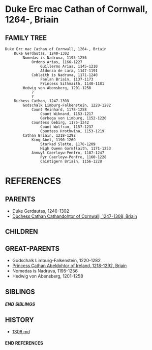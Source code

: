 # Duke Erc mac Cathan of Cornwall, 1264-, Briain

## FAMILY TREE
```
Duke Erc mac Cathan of Cornwall, 1264-, Briain
    Duke Gerdautas, 1240-1302
        Nomedas is Nadruva, 1195-1256
            Ordono Arias, 1166-1227
                Guillermo Arias, 1145-1210
                Aldonza de Lara, 1147-1191
            Coblaith is Nadruva, 1171-1240
                Faelan Briain, 1137-1173
                Princess Sithmaith, 1140-1181
        Hedwig von Abensberg, 1201-1258
            ?
            ?
    Duchess Cathan, 1247-1308
        Godschalk Limburg-Falkenstein, 1220-1282
            Count Meinhard, 1178-1258
                Count Wiknand, 1153-1217
                Gerbega von Limburg, 1152-1220
            Countess Gebirg, 1175-1242
                Count Wolfram, 1157-1237
                Countess Hrothwina, 1153-1219
        Cathan Briain, 1218-1292
            King Abel, 1190-1269
                Starkad Slatte, 1170-1209
                High Queen Gormflaith, 1171-1253
            Annwyl Caerloyw-Penfro, 1187-1247
                Pyr Caerloyw-Penfro, 1160-1228
                Caintigern Briain, 1156-1228
```


# REFERENCES

## PARENTS 
* Duke Gerdautas, 1240-1302
* [Duchess Cathan Cathandohtor of Cornwall, 1247-1308, Briain](p/cathan_cathandohtor_1247.md)

## CHILDREN 


## GREAT-PARENTS 
* Godschalk Limburg-Falkenstein, 1220-1282
* [Princess Cathan Abeldohtor of Ireland, 1218-1292, Briain](p/cathan_abeldohtor_1218.md)
* Nomedas is Nadruva, 1195-1256
* Hedwig von Abensberg, 1201-1258

## SIBLINGS

##### END SIBLINGS  
## HISTORY
* [1308.md](../h/1308.md)

#### END REFERENCES
